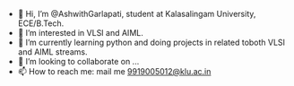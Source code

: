 - 👋 Hi, I’m @AshwithGarlapati, student at Kalasalingam University, ECE/B.Tech.
- 👀 I’m interested in VLSI and AIML.
- 🌱 I’m currently learning python and doing projects in related toboth VLSI and AIML streams.
- 💞️ I’m looking to collaborate on ...
- 📫 How to reach me: mail me 9919005012@klu.ac.in

<!---
AshwithGarlapati/AshwithGarlapati is a ✨ special ✨ repository because its `README.md` (this file) appears on your GitHub profile.
You can click the Preview link to take a look at your changes.
--->
